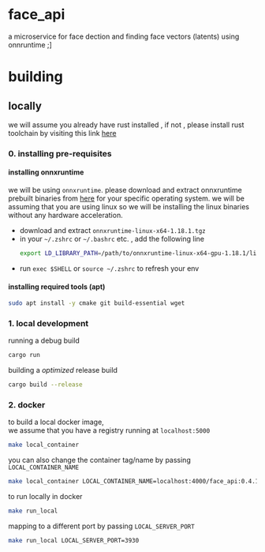 # face_api 

a microservice for face dection and finding face vectors (latents) using onnruntime ;] <br>

# building 
## locally 
we will assume you already have rust installed , if not , please install rust toolchain by visiting this link
[here](https://www.rust-lang.org/tools/install)
### 0. installing pre-requisites
#### installing onnxruntime
we will be using `onnxruntime`. please download and extract onnxruntime prebuilt binaries from [here](https://github.com/microsoft/onnxruntime/releases/tag/v1.18.1) for your specific operating system. we will be assuming that you are using linux so we will be installing the linux binaries without any hardware acceleration. <br>
- download and extract `onnxruntime-linux-x64-1.18.1.tgz`
- in your `~/.zshrc` or `~/.bashrc` etc. , add the following line 
  ```bash
  export LD_LIBRARY_PATH=/path/to/onnxruntime-linux-x64-gpu-1.18.1/lib${LD_LIBRARY_PATH:+:${LD_LIBRARY_PATH}}
  ```
- run `exec $SHELL` or `source ~/.zshrc` to refresh your env

#### installing required tools (apt)
```bash
sudo apt install -y cmake git build-essential wget
```

### 1. local development
running a debug build 
```bash
cargo run
```

building a *optimized* release build 
```bash
cargo build --release
```

### 2. docker
to build a local docker image, <br>
we assume that you have a registry running at `localhost:5000`

```bash
make local_container
```
you can also change the container tag/name by passing `LOCAL_CONTAINER_NAME`

```bash
make local_container LOCAL_CONTAINER_NAME=localhost:4000/face_api:0.4.1.2
```

to run locally in docker 

```bash
make run_local 
```

mapping to a different port by passing `LOCAL_SERVER_PORT`
```bash
make run_local LOCAL_SERVER_PORT=3930
```
